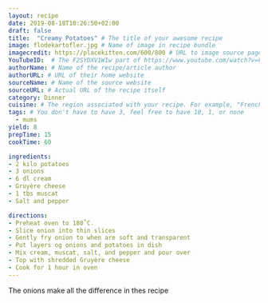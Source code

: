```yaml
---
layout: recipe
date: 2019-08-18T10:26:50+02:00
draft: false    
title:  "Creamy Potatoes" # The title of your awesome recipe
image: flodekartofler.jpg # Name of image in recipe bundle
imagecredit: https://placekitten.com/600/800 # URL to image source page, website, or creator
YouTubeID:  # The F2SYDXV1W1w part of https://www.youtube.com/watch?v=F2SYDXV1W1w
authorName: # Name of the recipe/article author
authorURL: # URL of their home website
sourceName: # Name of the source website
sourceURL: # Actual URL of the recipe itself
category: Dinner 
cuisine: # The region associated with your recipe. For example, "French", Mediterranean", or "American".
tags: # You don't have to have 3, feel free to have 10, 1, or none
  - mums
yield: 8
prepTime: 15
cookTime: 60

ingredients:
- 2 kilo potatoes
- 3 onions
- 6 dl cream
- Gruyère cheese
- 1 tbs muscat
- Salt and pepper 

directions:
- Preheat oven to 180˚C.
- Slice onion into thin slices
- Gently fry onion to when are soft and transparent
- Put layers og onions and potatoes in dish
- Mix cream, muscat, salt, and pepper and pour over
- Top with shredded Gruyère cheese
- Cook for 1 hour in oven
---
```


The onions make all the difference in thes recipe